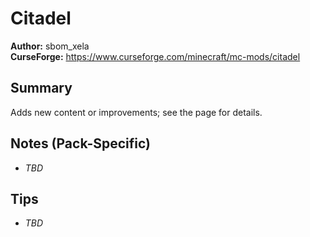 # Citadel

**Author:** sbom_xela  
**CurseForge:** https://www.curseforge.com/minecraft/mc-mods/citadel

## Summary
Adds new content or improvements; see the page for details.

## Notes (Pack-Specific)
- _TBD_

## Tips
- _TBD_

